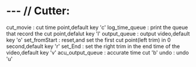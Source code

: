 # --- // Cutter:
cut_movie : cut time point,default key 'c'
log_time_queue : print the queue that record the cut point,defalut key 'l'
output_queue : output video,default key 'o'
set_fromStart : reset,and set the first cut point(left trim) in 0 second,default key 'r'
set_End : set the right trim in the end time of the video,default key 'v'
acu_output_queue : accurate time cut 'b'
undo : undo 'u'
